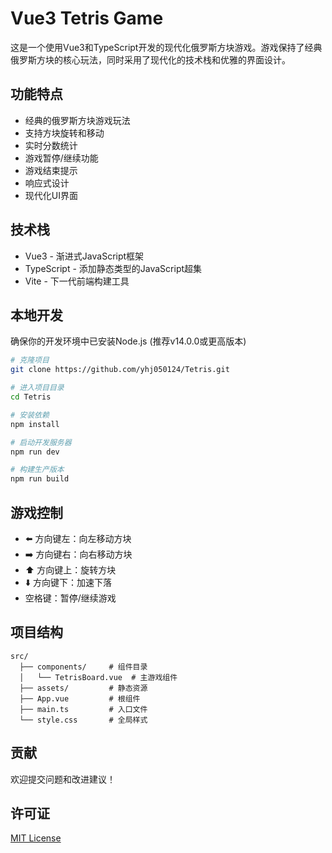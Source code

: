 # Vue3 Tetris Game

这是一个使用Vue3和TypeScript开发的现代化俄罗斯方块游戏。游戏保持了经典俄罗斯方块的核心玩法，同时采用了现代化的技术栈和优雅的界面设计。

## 功能特点

- 经典的俄罗斯方块游戏玩法
- 支持方块旋转和移动
- 实时分数统计
- 游戏暂停/继续功能
- 游戏结束提示
- 响应式设计
- 现代化UI界面

## 技术栈

- Vue3 - 渐进式JavaScript框架
- TypeScript - 添加静态类型的JavaScript超集
- Vite - 下一代前端构建工具

## 本地开发

确保你的开发环境中已安装Node.js (推荐v14.0.0或更高版本)

```bash
# 克隆项目
git clone https://github.com/yhj050124/Tetris.git

# 进入项目目录
cd Tetris

# 安装依赖
npm install

# 启动开发服务器
npm run dev

# 构建生产版本
npm run build
```

## 游戏控制

- ⬅️ 方向键左：向左移动方块
- ➡️ 方向键右：向右移动方块
- ⬆️ 方向键上：旋转方块
- ⬇️ 方向键下：加速下落
- 空格键：暂停/继续游戏

## 项目结构

```
src/
  ├── components/     # 组件目录
  │   └── TetrisBoard.vue  # 主游戏组件
  ├── assets/         # 静态资源
  ├── App.vue         # 根组件
  ├── main.ts         # 入口文件
  └── style.css       # 全局样式
```

## 贡献

欢迎提交问题和改进建议！

## 许可证

[MIT License](LICENSE)
